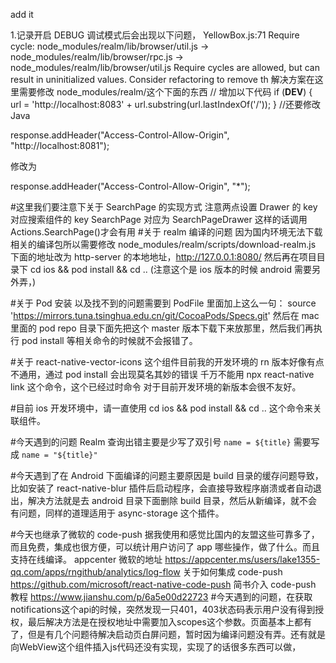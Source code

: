 add it

1.记录开启 DEBUG 调试模式后会出现以下问题，
YellowBox.js:71 Require cycle: node_modules/realm/lib/browser/util.js -> node_modules/realm/lib/browser/rpc.js -> node_modules/realm/lib/browser/util.js Require cycles are allowed, but can result in uninitialized values. Consider refactoring to remove th
解决方案在这里需要修改 node_modules/realm/这个下面的东西
// 增加以下代码
if (**DEV**) {
url = 'http://localhost:8083' + url.substring(url.lastIndexOf('/'));
}
//还要修改 Java

response.addHeader("Access-Control-Allow-Origin", "http://localhost:8081");

修改为

response.addHeader("Access-Control-Allow-Origin", "\*");

#这里我们要注意下关于 SearchPage 的实现方式
注意两点设置 Drawer 的 key 对应搜索组件的 key SearchPage 对应为 SearchPageDrawer 这样的话调用 Actions.SearchPage()才会有用 #关于 realm 编译的问题
因为国内环境无法下载相关的编译包所以需要修改 node_modules/realm/scripts/download-realm.js 下面的地址改为 http-server 的本地地址，http://127.0.0.1:8080/ 然后再在项目目录下 cd ios && pod install && cd .. (注意这个是 ios 版本的时候 android 需要另外弄，)

#关于 Pod 安装 以及找不到的问题需要到 PodFile 里面加上这么一句：
source 'https://mirrors.tuna.tsinghua.edu.cn/git/CocoaPods/Specs.git'
然后在 mac 里面的 pod repo 目录下面先把这个 master 版本下载下来放那里，然后我们再执行 pod install 等相关命令的时候就不会报错了。

#关于 react-native-vector-icons 这个组件目前我的开发环境的 rn 版本好像有点不通用，通过 pod install 会出现莫名其妙的错误 千万不能用 npx react-native link 这个命令，这个已经过时命令 对于目前开发环境的新版本会很不友好。

#目前 ios 开发环境中，请一直使用 cd ios && pod install && cd .. 这个命令来关联组件。

#今天遇到的问题 Realm 查询出错主要是少写了双引号
`name = ${title}` 需要写成 `name = "${title}"`

#今天遇到了在 Android 下面编译的问题主要原因是 build 目录的缓存问题导致，比如安装了 react-native-blur 插件后启动程序，会直接导致程序崩溃或者自动退出，解决方法就是去 android 目录下面删除 build 目录，然后从新编译，就不会有问题，同样的道理适用于 async-storage 这个插件。

#今天也继承了微软的 code-push 据我使用和感觉比国内的友盟这些可靠多了，而且免费，集成也很方便，可以统计用户访问了 app 哪些操作，做了什么。而且支持在线编译。
appcenter 微软的地址
https://appcenter.ms/users/lake1355-qq.com/apps/rngithub/analytics/log-flow
关于如何集成 code-push
https://github.com/microsoft/react-native-code-push
简书介入 code-push 教程
https://www.jianshu.com/p/6a5e00d22723
#今天遇到的问题，在获取notifications这个api的时候，突然发现一只401，403状态码表示用户没有得到授权，最后解决方法是在授权地址中需要加入scopes这个参数。页面基本上都有了，但是有几个问题待解决启动页白屏问题，暂时因为编译问题没有弄。还有就是向WebView这个组件插入js代码还没有实现，实现了的话很多东西可以做，